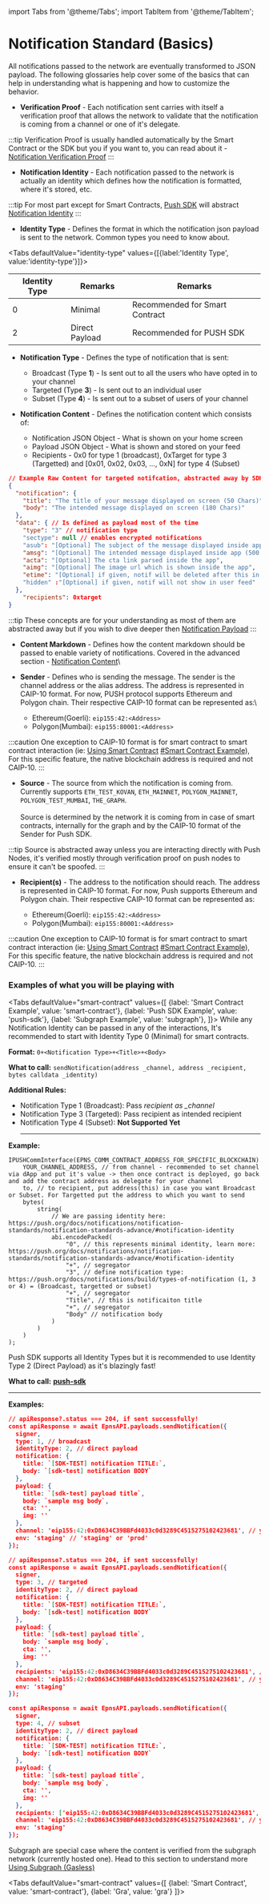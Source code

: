 import Tabs from '@theme/Tabs';
import TabItem from '@theme/TabItem';

# Notification Standard (Basics)

All notifications passed to the network are eventually transformed to JSON payload. The following glossaries help cover some of the basics that can help in understanding what is happening and how to customize the behavior.

* **Verification Proof**  - Each notification sent carries with itself a verification proof that allows the network to validate that the notification is coming from a channel or one of it's delegate.&#x20;

:::tip
Verification Proof is usually handled automatically by the Smart Contract or the SDK but you if you want to, you can read about it - [Notification Verification Proof](notification-standard-advanced/notification-verification-proof.md "mention")
:::

* **Notification Identity** - Each notification passed to the network is actually an identity which defines how the notification is formatted, where it's stored, etc.&#x20;

:::tip
For most part except for Smart Contracts, [Push SDK](../../../developer-tooling/push-sdk/ "mention") will abstract [Notification Identity](notification-standard-advanced/notification-identity.md "mention")
:::

* **Identity Type** - Defines the format in which the notification json payload is sent to the network. Common types you need to know about.

<Tabs defaultValue="identity-type" values={[{label:'Identity Type', value:'identity-type'}]}>
  <TabItem value="identity-type">
  <table>
  <tr>
  <th>Identity Type</th>
  <th>Remarks</th>
  <th>Remarks</th>
  </tr>
  <tbody>
  <tr>
  <td>0</td>
  <td>Minimal</td>
  <td>Recommended for Smart Contract</td>
  </tr>
  <tr>
  <td>2</td>
  <td>Direct Payload</td>
  <td>Recommended for PUSH SDK</td>
  </tr>
  </tbody>
  </table>
   
  </TabItem>
</Tabs>

*   **Notification Type** - Defines the type of notification that is sent:

    * Broadcast (Type **1**) - Is sent out to all the users who have opted in to your channel
    * Targeted (Type **3**) - Is sent out to an individual user
    * Subset (Type **4**) - Is sent out to a subset of users of your channel


* **Notification Content** - Defines the notification content which consists of:
  * Notification JSON Object - What is shown on your home screen
  * Payload JSON Object - What is shown and stored on your feed
  * Recipients - 0x0 for type 1 (broadcast), 0xTarget for type 3 (Targetted) and \[0x01, 0x02, 0x03, ..., 0xN] for type 4 (Subset)&#x20;

```json
// Example Raw Content for targeted notifcation, abstracted away by SDK
{
  "notification": {
    "title": "The title of your message displayed on screen (50 Chars)",
    "body": "The intended message displayed on screen (180 Chars)"
  },
  "data": { // Is defined as payload most of the time
    "type": "3" // notification type
    "sectype": null // enables encrypted notifications
    "asub": "[Optional] The subject of the message displayed inside app (80 Chars)",
    "amsg": "[Optional] The intended message displayed inside app (500 Chars)",
    "acta": "[Optional] The cta link parsed inside the app",
    "aimg": "[Optional] The image url which is shown inside the app",
    "etime": "[Optional] if given, notif will be deleted after this in epoch"
    "hidden" :"[Optional] if given, notif will not show in user feed"
  },
    "recipients": 0xtarget
}
```

:::tip
These concepts are for your understanding as most of them are abstracted away but if you wish to dive deeper then [Notification Payload](notification-standard-advanced/notification-payload.md "mention")
:::

* **Content Markdown** - Defines how the content markdown should be passed to enable variety of notifications. Covered in the advanced section - [Notification Content](notification-standard-advanced/notification-content.md "mention")\

* **Sender** - Defines who is sending the message. The sender is the channel address or the alias address. The address is represented in CAIP-10 format. For now, PUSH protocol supports Ethereum and Polygon chain. Their respective CAIP-10 format can be represented as:\

  * Ethereum(Goerli): `eip155:42:<Address>`
  * Polygon(Mumbai): `eip155:80001:<Address>`&#x20;

:::caution
One exception to CAIP-10 format is for smart contract to smart contract interaction (ie: [Using Smart Contract](../using-smart-contract.md "mention") [#Smart Contract Example](notification-standard-basics.md#smart-contract-example "mention")), For this specific feature, the native blockchain address is required and not CAIP-10.
:::

* **Source** - The source from which the notification is coming from. Currently supports `ETH_TEST_KOVAN`, `ETH_MAINNET`, `POLYGON_MAINNET`, `POLYGON_TEST_MUMBAI`, `THE_GRAPH`.\
  \
  Source is determined by the network it is coming from in case of smart contracts, internally for the graph and by the CAIP-10 format of the Sender for Push SDK.&#x20;

:::tip
Source is abstracted away unless you are interacting directly with Push Nodes, it's verified mostly through verification proof on push nodes to ensure it can't be spoofed.
:::

* **Recipient(s)** - The address to the notification should reach. The address is represented in CAIP-10 format. For now, Push supports Ethereum and Polygon chain. Their respective CAIP-10 format can be represented as:

  * Ethereum(Goerli): `eip155:42:<Address>`
  * Polygon(Mumbai): `eip155:80001:<Address>`&#x20;

:::caution
One exception to CAIP-10 format is for smart contract to smart contract interaction (ie: [Using Smart Contract](../using-smart-contract.md "mention") [#Smart Contract Example](notification-standard-basics.md#smart-contract-example "mention")), For this specific feature, the native blockchain address is required and not CAIP-10.
:::

### Examples of what you will be playing with

<Tabs
    defaultValue="smart-contract"
    values={[
        {label: 'Smart Contract Example', value: 'smart-contract'},
        {label: 'Push SDK Example', value: 'push-sdk'},
        {label: 'Subgraph Example', value: 'subgraph'},
    ]}>
<TabItem value="smart-contract">
While any Notification Identity can be passed in any of the interactions, It's recommended to start with Identity Type 0 (Minimal) for smart contracts.


**Format:** `0+<Notification Type>+<Title>+<Body>`


**What to call:** `sendNotification(address _channel, address _recipient, bytes calldata _identity)`

**Additional Rules:**

* Notification Type 1 (Broadcast): Pass _recipient as \_channel_
* Notification Type 3 (Targeted): Pass recipient as intended recipient
* Notification Type 4 (Subset): **Not Supported Yet**
  ****

**Example:**&#x20;

```solidity
IPUSHCommInterface(EPNS_COMM_CONTRACT_ADDRESS_FOR_SPECIFIC_BLOCKCHAIN).sendNotification(
    YOUR_CHANNEL_ADDRESS, // from channel - recommended to set channel via dApp and put it's value -> then once contract is deployed, go back and add the contract address as delegate for your channel
    to, // to recipient, put address(this) in case you want Broadcast or Subset. For Targetted put the address to which you want to send
    bytes(
        string(
            // We are passing identity here: https://push.org/docs/notifications/notification-standards/notification-standards-advance/#notification-identity
            abi.encodePacked(
                "0", // this represents minimal identity, learn more: https://push.org/docs/notifications/notification-standards/notification-standards-advance/#notification-identity
                "+", // segregator
                "3", // define notification type:  https://push.org/docs/notifications/build/types-of-notification (1, 3 or 4) = (Broadcast, targetted or subset)
                "+", // segregator
                "Title", // this is notificaiton title
                "+", // segregator
                "Body" // notification body
            )
        )
    )
);
```
</TabItem>
<TabItem value="push-sdk">
Push SDK supports all Identity Types but it is recommended to use Identity Type 2 (Direct Payload) as it's blazingly fast!

**What to call:** 
**[push-sdk](../../../developer-tooling/push-sdk/ "mention")**
****
**Examples:**

```json
// apiResponse?.status === 204, if sent successfully!
const apiResponse = await EpnsAPI.payloads.sendNotification({
  signer,
  type: 1, // broadcast
  identityType: 2, // direct payload
  notification: {
    title: `[SDK-TEST] notification TITLE:`,
    body: `[sdk-test] notification BODY`
  },
  payload: {
    title: `[sdk-test] payload title`,
    body: `sample msg body`,
    cta: '',
    img: ''
  },
  channel: 'eip155:42:0xD8634C39BBFd4033c0d3289C4515275102423681', // your channel address
  env: 'staging' // 'staging' or 'prod'
});
```



```json
// apiResponse?.status === 204, if sent successfully!
const apiResponse = await EpnsAPI.payloads.sendNotification({
  signer,
  type: 3, // targeted
  identityType: 2, // direct payload
  notification: {
    title: `[SDK-TEST] notification TITLE:`,
    body: `[sdk-test] notification BODY`
  },
  payload: {
    title: `[sdk-test] payload title`,
    body: `sample msg body`,
    cta: '',
    img: ''
  },
  recipients: 'eip155:42:0xD8634C39BBFd4033c0d3289C4515275102423681', // recipient address
  channel: 'eip155:42:0xD8634C39BBFd4033c0d3289C4515275102423681', // your channel address
  env: 'staging'
});
```



```json
const apiResponse = await EpnsAPI.payloads.sendNotification({
  signer,
  type: 4, // subset
  identityType: 2, // direct payload
  notification: {
    title: `[SDK-TEST] notification TITLE:`,
    body: `[sdk-test] notification BODY`
  },
  payload: {
    title: `[sdk-test] payload title`,
    body: `sample msg body`,
    cta: '',
    img: ''
  },
  recipients: ['eip155:42:0xD8634C39BBFd4033c0d3289C4515275102423681', 'eip155:42:0xCdBE6D076e05c5875D90fa35cc85694E1EAFBBd1'], // recipients addresses
  channel: 'eip155:42:0xD8634C39BBFd4033c0d3289C4515275102423681', // your channel address
  env: 'staging'
});
```
</TabItem>
<TabItem value="subgraph">
Subgraph are special case where the content is verified from the subgraph network (currently hosted one). Head to this section to understand more <a href="../using-subgraph-gasless.md">Using Subgraph (Gasless)</a>

</TabItem>
</Tabs>

<Tabs defaultValue="smart-contract"
    values={[
        {label: 'Smart Contract', value: 'smart-contract'},
        {label: 'Gra', value: 'gra'}
    ]}>
<TabItem value="smart-contract">

</TabItem>
<TabItem value='gra'>

</TabItem>
</Tabs>

